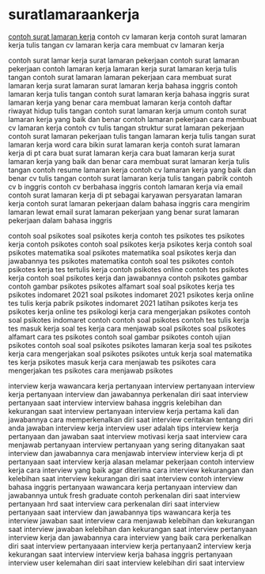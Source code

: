 # suratlamaraankerja
[contoh surat lamaran kerja]([https://www.pujihartono.id](https://contoh-surat-lamaran-pekerjaan.github.io/))
contoh cv lamaran kerja
contoh surat lamaran kerja tulis tangan
cv lamaran kerja
cara membuat cv lamaran kerja

contoh surat lamar kerja
surat lamaran pekerjaan
contoh surat lamaran pekerjaan
contoh lamaran kerja
lamaran kerja
surat lamaran kerja tulis tangan
contoh surat lamaran
lamaran pekerjaan
cara membuat surat lamaran kerja
surat lamaran
surat lamaran kerja bahasa inggris
contoh lamaran kerja tulis tangan
contoh surat lamaran kerja bahasa inggris
surat lamaran kerja yang benar
cara membuat lamaran kerja
contoh daftar riwayat hidup tulis tangan
contoh surat lamaran kerja umum
contoh surat lamaran kerja yang baik dan benar
contoh lamaran pekerjaan
cara membuat cv lamaran kerja
contoh cv tulis tangan
struktur surat lamaran pekerjaan
contoh surat lamaran pekerjaan tulis tangan
lamaran kerja tulis tangan
surat lamaran kerja word
cara bikin surat lamaran kerja
contoh surat lamaran kerja di pt
cara buat surat lamaran kerja
cara buat lamaran kerja
surat lamaran kerja yang baik dan benar
cara membuat surat lamaran kerja tulis tangan
contoh resume lamaran kerja
contoh cv lamaran kerja yang baik dan benar
cv tulis tangan
contoh surat lamaran kerja tulis tangan pabrik
contoh cv b inggris
contoh cv berbahasa inggris
contoh lamaran kerja via email
contoh surat lamaran kerja di pt sebagai karyawan
persyaratan lamaran kerja
contoh surat lamaran pekerjaan dalam bahasa inggris
cara mengirim lamaran lewat email
surat lamaran pekerjaan yang benar
surat lamaran pekerjaan dalam bahasa inggris



contoh soal psikotes
soal psikotes kerja
contoh tes psikotes
tes psikotes kerja
contoh psikotes
contoh soal psikotes kerja
psikotes kerja
contoh soal psikotes matematika
soal psikotes matematika
soal psikotes kerja dan jawabannya
tes psikotes matematika
contoh soal tes psikotes
contoh psikotes kerja
tes tertulis kerja
contoh psikotes online
contoh tes psikotes kerja
contoh soal psikotes kerja dan jawabannya
contoh psikotes gambar
contoh gambar psikotes
psikotes alfamart
soal soal psikotes kerja
tes psikotes indomaret 2021
soal psikotes indomaret 2021
psikotes kerja online
tes tulis kerja pabrik
psikotes indomaret 2021
latihan psikotes kerja
tes psikotes kerja online
tes psikologi kerja
cara mengerjakan psikotes
contoh soal psikotes indomaret
contoh contoh soal psikotes
contoh tes tulis kerja
tes masuk kerja
soal tes kerja
cara menjawab soal psikotes
soal psikotes alfamart
cara tes psikotes
contoh soal gambar psikotes
contoh ujian psikotes
contoh soal soal psikotes
psikotes lamaran kerja
soal tes psikotes kerja
cara mengerjakan soal psikotes
psikotes untuk kerja
soal matematika tes kerja
psikotes masuk kerja
cara menjawab tes psikotes
cara mengerjakan tes psikotes
cara menjawab psikotes



interview kerja
wawancara kerja
pertanyaan interview
pertanyaan interview kerja
pertanyaan interview dan jawabannya
perkenalan diri saat interview
pertanyaan saat interview
interview bahasa inggris
kelebihan dan kekurangan saat interview
pertanyaan interview kerja pertama kali dan jawabannya
cara memperkenalkan diri saat interview
ceritakan tentang diri anda
jawaban interview kerja
interview user adalah
tips interview kerja
pertanyaan dan jawaban saat interview
motivasi kerja saat interview
cara menjawab pertanyaan interview
pertanyaan yang sering ditanyakan saat interview dan jawabannya
cara menjawab interview
interview kerja di pt
pertanyaan saat interview kerja
alasan melamar pekerjaan
contoh interview kerja
cara interview yang baik agar diterima
cara interview
kekurangan dan kelebihan saat interview
kekurangan diri saat interview
contoh interview bahasa inggris
pertanyaan wawancara kerja
pertanyaan interview dan jawabannya untuk fresh graduate
contoh perkenalan diri saat interview
pertanyaan hrd saat interview
cara perkenalan diri saat interview
pertanyaan saat interview dan jawabannya
tips wawancara kerja
tes interview
jawaban saat interview
cara menjawab kelebihan dan kekurangan saat interview
jawaban kelebihan dan kekurangan saat interview
pertanyaan interview kerja dan jawabannya
cara interview yang baik
cara perkenalkan diri saat interview
pertanyaaan interview kerja
pertanyaan2 interview kerja
kekurangan saat interview
interview kerja bahasa inggris
pertanyaan interview user
kelemahan diri saat interview
kelebihan diri saat interview
